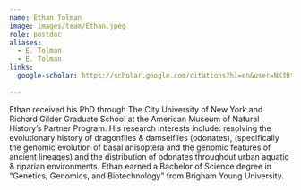 ```yaml
---
name: Ethan Tolman
image: images/team/Ethan.jpeg
role: postdoc
aliases:
  - E. Tolman
  - E. Tolman
links:
  google-scholar: https://scholar.google.com/citations?hl=en&user=NK3Btj0AAAAJ&view_op=list_works&sortby=pubdate
  
---
```


Ethan received his PhD through The City University of New York and Richard Gilder Graduate School at the American Museum of Natural History’s Partner Program. His research interests include: resolving the evolutionary history of dragonflies & damselflies (odonates), (specifically the genomic evolution of basal anisoptera and the genomic features of ancient lineages) and the distribution of odonates throughout urban aquatic & riparian environments. Ethan earned a Bachelor of Science degree in “Genetics, Genomics, and Biotechnology” from Brigham Young University.